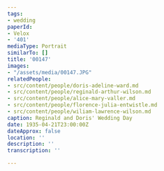 ```yaml
---
tags:
- wedding
paperId:
- Velox
- '401'
mediaType: Portrait
similarTo: []
title: '00147'
images:
- "/assets/media/00147.JPG"
relatedPeople:
- src/content/people/doris-adeline-ward.md
- src/content/people/reginald-arthur-wilson.md
- src/content/people/alice-mary-valler.md
- src/content/people/florence-julia-entwistle.md
- src/content/people/wiliam-lawrence-wilson.md
caption: Reginald and Doris' Wedding Day
date: 1935-04-21T23:00:00Z
dateApprox: false
location: ''
description: ''
transcription: ''

---
```

